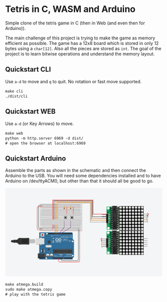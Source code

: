 # Tetris in C, WASM and Arduino

Simple clone of the tetris game in C (then in Web (and even then for Arduino)).

The main challenge of this project is trying to make the game as memory
efficient as possible. The game has a 12x8 board which is stored in only 12
bytes using a `char[12]`. Also all the pieces are stored as `int`. The goal of
the project is to learn bitwise operations and understand the memory layout.

## Quickstart CLI

Use `a-d` to move and `q` to quit. No rotation or fast move supported.

```console
make cli
./dist/cli
```

## Quickstart WEB

Use `a-d` (or Key Arrows) to move.

```console
make web
python -m http.server 6969 -d dist/
# open the browser at localhost:6969
```

## Quickstart Arduino

Assemble the parts as shown in the schematic and then connect the Arduino to
the USB. You will need some dependencies installed and to have Arduino on
/dev/ttyACM0, but other than that it should all be good to go.

![Schematic](./.resources/schematic.png)

```console
make atmega.build
sudo make atmega.copy
# play with the tetris game
```
